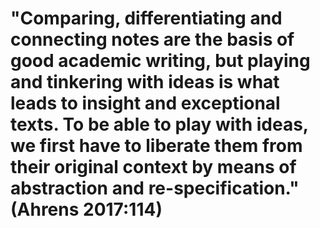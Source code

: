 # "Comparing, differentiating and connecting notes are the basis of good academic writing, but playing and tinkering with ideas is what leads to insight and exceptional texts. To be able to play with ideas, we first have to liberate them from their original context by means of abstraction and re-specification." (Ahrens 2017:114)